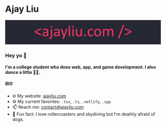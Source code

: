# Ajay Liu

<a href="https://ajayliu.com"><img src="banner-thin.png" ></a>

### Hey yo 👋

#### I'm a college student who does web, app, and game development. I also dance a little :man_cartwheeling:.

##### BIO

- 🌐 My website: [ajayliu.com](https://ajayliu.com)
- ⚙️ My current favorites: `.tsx`, `.ts`, `.netlify`, `.cpp`
- 📫 Reach me: [contact@ajayliu.com](https://mail.google.com/mail/?view=cm&fs=1&to=contact@ajayliu.com)
- 🐶 Fun fact: I love rollercoasters and skydiving but I'm deathly afraid of dogs.
